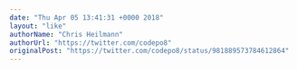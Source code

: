 ```yaml
---
date: "Thu Apr 05 13:41:31 +0000 2018"
layout: "like"
authorName: "Chris Heilmann"
authorUrl: "https://twitter.com/codepo8"
originalPost: "https://twitter.com/codepo8/status/981889573784612864"
---
```

